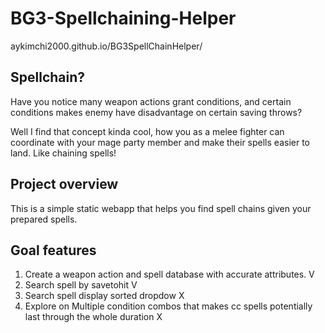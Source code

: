 # BG3-Spellchaining-Helper

aykimchi2000.github.io/BG3SpellChainHelper/

## Spellchain?

Have you notice many weapon actions grant conditions, and certain conditions makes enemy have disadvantage on certain saving throws? 

Well I find that concept kinda cool, how you as a melee fighter can coordinate with your mage party member and make their spells easier to land. Like chaining spells!
## Project overview

This is a simple static webapp that helps you find spell chains given your prepared spells.

## Goal features

1. Create a weapon action and spell database with accurate attributes. V
2. Search spell by savetohit V
3. Search spell display sorted dropdow X
4. Explore on Multiple condition combos that makes cc spells potentially last through the whole duration X
